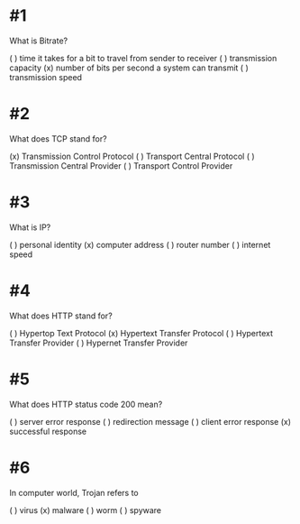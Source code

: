 # #1

What is Bitrate?

( ) time it takes for a bit to travel from sender to receiver
( ) transmission capacity
(x) number of bits per second a system can transmit
( ) transmission speed

# #2

What does TCP stand for?

(x) Transmission Control Protocol
( ) Transport Central Protocol
( ) Transmission Central Provider
( ) Transport Control Provider

# #3

What is IP?

( ) personal identity
(x) computer address
( ) router number
( ) internet speed

# #4

What does HTTP stand for?

( ) Hypertop Text Protocol
(x) Hypertext Transfer Protocol
( ) Hypertext Transfer Provider
( ) Hypernet Transfer Provider

# #5

What does HTTP status code 200 mean?

( ) server error response
( ) redirection message
( ) client error response
(x) successful response

# #6

In computer world, Trojan refers to

( ) virus
(x) malware
( ) worm
( ) spyware